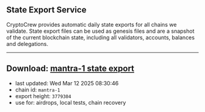 ## State Export Service
CryptoCrew provides automatic daily state exports for all chains we validate. State export files can be used as genesis files and are a snapshot of the current blockchain state, including all validators, accounts, balances and delegations.

---
**Download: [mantra-1 state export](https://dl-eu2.ccvalidators.com/SERVICE/mantrachain/mantra-1_export_3779304.json)**
---

- last updated: Wed Mar 12 2025 08:30:46
- chain id: `mantra-1`
- export height: `3779304`
- use for: airdrops, local tests, chain recovery
